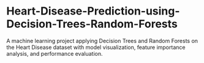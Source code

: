 # Heart-Disease-Prediction-using-Decision-Trees-Random-Forests
A machine learning project applying Decision Trees and Random Forests on the Heart Disease dataset with model visualization, feature importance analysis, and performance evaluation.
